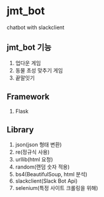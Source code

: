 # jmt_bot
chatbot with slackclient

## jmt_bot 기능
1) 업다운 게임
2) 동물 초성 맞추기 게임
3) 끝말잇기

## Framework
1) Flask

## Library
1) json(json 형태 변환)
2) re(정규식 사용)
3) urllib(html 요청)
4) random(랜덤 숫자 적용)
5) bs4(BeautifulSoup, html 분석)
6) slackclient(Slack Bot Api)
7) selenium(특정 사이트 크롤링을 위해)
